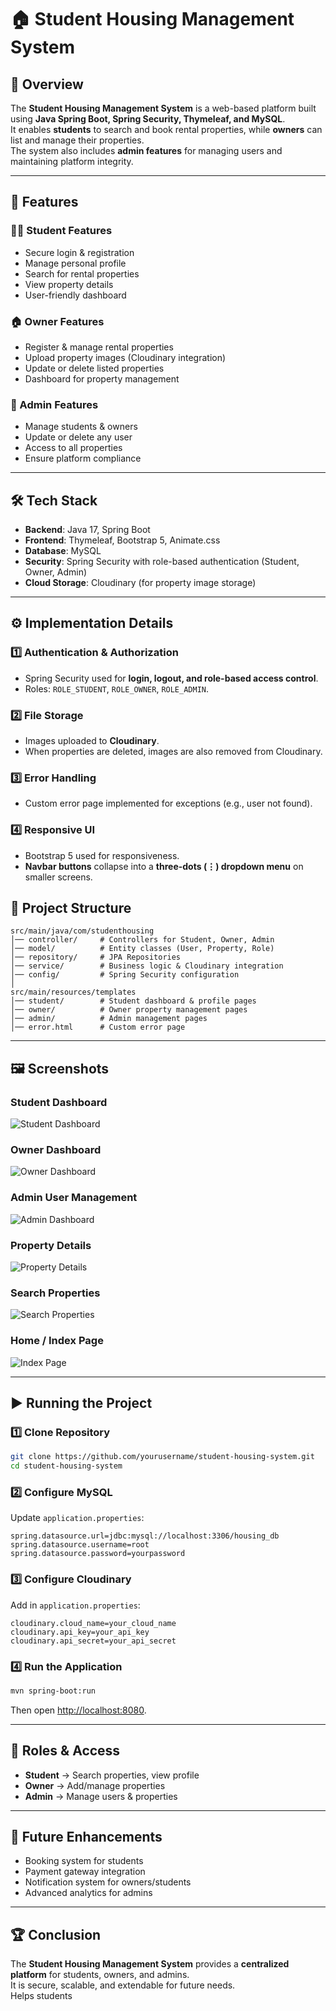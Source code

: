 # 🏠 Student Housing Management System

## 📌 Overview
The **Student Housing Management System** is a web-based platform built using **Java Spring Boot, Spring Security, Thymeleaf, and MySQL**.  
It enables **students** to search and book rental properties, while **owners** can list and manage their properties.  
The system also includes **admin features** for managing users and maintaining platform integrity.

---

## 🚀 Features

### 👨‍🎓 Student Features
- Secure login & registration
- Manage personal profile
- Search for rental properties
- View property details
- User-friendly dashboard

### 🏠 Owner Features
- Register & manage rental properties
- Upload property images (Cloudinary integration)
- Update or delete listed properties
- Dashboard for property management

### 🔑 Admin Features
- Manage students & owners
- Update or delete any user
- Access to all properties
- Ensure platform compliance

---

## 🛠️ Tech Stack
- **Backend**: Java 17, Spring Boot
- **Frontend**: Thymeleaf, Bootstrap 5, Animate.css
- **Database**: MySQL
- **Security**: Spring Security with role-based authentication (Student, Owner, Admin)
- **Cloud Storage**: Cloudinary (for property image storage)

---

## ⚙️ Implementation Details

### 1️⃣ Authentication & Authorization
- Spring Security used for **login, logout, and role-based access control**.
- Roles: `ROLE_STUDENT`, `ROLE_OWNER`, `ROLE_ADMIN`.

### 2️⃣ File Storage
- Images uploaded to **Cloudinary**.
- When properties are deleted, images are also removed from Cloudinary.

### 3️⃣ Error Handling
- Custom error page implemented for exceptions (e.g., user not found).

### 4️⃣ Responsive UI
- Bootstrap 5 used for responsiveness.
- **Navbar buttons** collapse into a **three-dots (⋮) dropdown menu** on smaller screens.

## 📂 Project Structure
```
src/main/java/com/studenthousing
│── controller/     # Controllers for Student, Owner, Admin
│── model/          # Entity classes (User, Property, Role)
│── repository/     # JPA Repositories
│── service/        # Business logic & Cloudinary integration
│── config/         # Spring Security configuration
│
src/main/resources/templates
│── student/        # Student dashboard & profile pages
│── owner/          # Owner property management pages
│── admin/          # Admin management pages
│── error.html      # Custom error page
```

---

## 🖼️ Screenshots

### Student Dashboard
![Student Dashboard](assets/student_dashboard.png)

### Owner Dashboard
![Owner Dashboard](assets/owner_dashboard.png)

### Admin User Management
![Admin Dashboard](assets/admin_dashboard.png)

### Property Details
![Property Details](assets/property_details.png)

### Search Properties
![Search Properties](assets/search_properties.png)

### Home / Index Page
![Index Page](assets/index.png)

---

## ▶️ Running the Project

### 1️⃣ Clone Repository
```bash
git clone https://github.com/yourusername/student-housing-system.git
cd student-housing-system
```

### 2️⃣ Configure MySQL
Update `application.properties`:
```properties
spring.datasource.url=jdbc:mysql://localhost:3306/housing_db
spring.datasource.username=root
spring.datasource.password=yourpassword
```

### 3️⃣ Configure Cloudinary
Add in `application.properties`:
```properties
cloudinary.cloud_name=your_cloud_name
cloudinary.api_key=your_api_key
cloudinary.api_secret=your_api_secret
```

### 4️⃣ Run the Application
```bash
mvn spring-boot:run
```

Then open [http://localhost:8080](http://localhost:8080).

---

## 👥 Roles & Access
- **Student** → Search properties, view profile
- **Owner** → Add/manage properties
- **Admin** → Manage users & properties

---

## 📌 Future Enhancements
- Booking system for students
- Payment gateway integration
- Notification system for owners/students
- Advanced analytics for admins

---

## 🏆 Conclusion
The **Student Housing Management System** provides a **centralized platform** for students, owners, and admins.  
It is secure, scalable, and extendable for future needs.\
Helps students